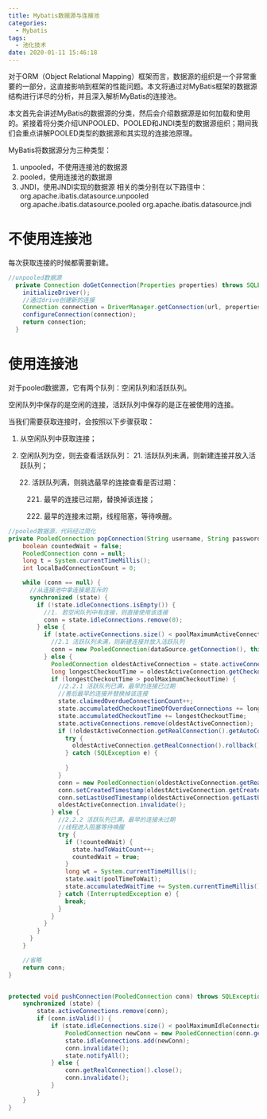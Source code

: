 ```yaml
---
title: Mybatis数据源与连接池
categories:
  - Mybatis
tags:
  - 池化技术
date: 2020-01-11 15:46:18
---
```


对于ORM（Object Relational Mapping）框架而言，数据源的组织是一个非常重要的一部分，这直接影响到框架的性能问题。本文将通过对MyBatis框架的数据源结构进行详尽的分析，并且深入解析MyBatis的连接池。

本文首先会讲述MyBatis的数据源的分类，然后会介绍数据源是如何加载和使用的。紧接着将分类介绍UNPOOLED、POOLED和JNDI类型的数据源组织；期间我们会重点讲解POOLED类型的数据源和其实现的连接池原理。



<!-- more --> 


MyBatis将数据源分为三种类型：
1. unpooled，不使用连接池的数据源
2. pooled，使用连接池的数据源
3. JNDI，使用JNDI实现的数据源
相关的类分别在以下路径中：
org.apache.ibatis.datasource.unpooled
org.apache.ibatis.datasource.pooled
org.apache.ibatis.datasource.jndi



# 不使用连接池

每次获取连接的时候都需要新建。


```java
//unpooled数据源
  private Connection doGetConnection(Properties properties) throws SQLException {
    initializeDriver();
    //通过drive创建新的连接
    Connection connection = DriverManager.getConnection(url, properties);
    configureConnection(connection);
    return connection;
  }
```



# 使用连接池

对于pooled数据源，它有两个队列：空闲队列和活跃队列。

空闲队列中保存的是空闲的连接，活跃队列中保存的是正在被使用的连接。

当我们需要获取连接时，会按照以下步骤获取：

1. 从空闲队列中获取连接；
2. 空闲队列为空，则去查看活跃队列：
   21. 活跃队列未满，则新建连接并放入活跃队列；
   
   22. 活跃队列满，则挑选最早的连接查看是否过期：
   
       221. 最早的连接已过期，替换掉该连接；
   
       222. 最早的连接未过期，线程阻塞，等待唤醒。

```java
//pooled数据源，代码经过简化
private PooledConnection popConnection(String username, String password) throws SQLException {
    boolean countedWait = false;
    PooledConnection conn = null;
    long t = System.currentTimeMillis();
    int localBadConnectionCount = 0;

    while (conn == null) {
      //从连接池中拿连接是互斥的
      synchronized (state) {
        if (!state.idleConnections.isEmpty()) {
          //1. 若空闲队列中有连接，则直接使用该连接
          conn = state.idleConnections.remove(0);
        } else {
          if (state.activeConnections.size() < poolMaximumActiveConnections) {
            //2.1 活跃队列未满，则新建连接并放入活跃队列
            conn = new PooledConnection(dataSource.getConnection(), this);
          } else {
            PooledConnection oldestActiveConnection = state.activeConnections.get(0);
            long longestCheckoutTime = oldestActiveConnection.getCheckoutTime();
            if (longestCheckoutTime > poolMaximumCheckoutTime) {
              //2.2.1 活跃队列已满，最早的连接已过期
              //善后最早的连接并替换掉该连接
              state.claimedOverdueConnectionCount++;
              state.accumulatedCheckoutTimeOfOverdueConnections += longestCheckoutTime;
              state.accumulatedCheckoutTime += longestCheckoutTime;
              state.activeConnections.remove(oldestActiveConnection);
              if (!oldestActiveConnection.getRealConnection().getAutoCommit()) {
                try {
                  oldestActiveConnection.getRealConnection().rollback();
                } catch (SQLException e) {
                
                }
              }
              conn = new PooledConnection(oldestActiveConnection.getRealConnection(), this);
              conn.setCreatedTimestamp(oldestActiveConnection.getCreatedTimestamp());
              conn.setLastUsedTimestamp(oldestActiveConnection.getLastUsedTimestamp());
              oldestActiveConnection.invalidate();
            } else {
              //2.2.2 活跃队列已满，最早的连接未过期
              //线程进入阻塞等待唤醒
              try {
                if (!countedWait) {
                  state.hadToWaitCount++;
                  countedWait = true;
                }
                long wt = System.currentTimeMillis();
                state.wait(poolTimeToWait);
                state.accumulatedWaitTime += System.currentTimeMillis() - wt;
              } catch (InterruptedException e) {
                break;
              }
            }
          }
        }
      }
    }

    //省略
    return conn;
}


protected void pushConnection(PooledConnection conn) throws SQLException {
    synchronized (state) {
        state.activeConnections.remove(conn);
        if (conn.isValid()) {
            if (state.idleConnections.size() < poolMaximumIdleConnections && conn.getConnectionTypeCode() == expectedConnectionTypeCode) {
                PooledConnection newConn = new PooledConnection(conn.getRealConnection(), this);
                state.idleConnections.add(newConn);
                conn.invalidate();
                state.notifyAll();
            } else {
                conn.getRealConnection().close();
                conn.invalidate();
            }
        }
    }
}
```

